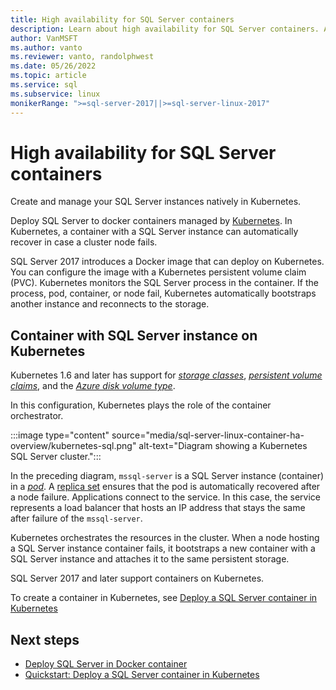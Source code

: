 ```yaml
---
title: High availability for SQL Server containers
description: Learn about high availability for SQL Server containers. Also learn about deploying a container with SQL server on Kubernetes.
author: VanMSFT
ms.author: vanto
ms.reviewer: vanto, randolphwest
ms.date: 05/26/2022
ms.topic: article
ms.service: sql
ms.subservice: linux
monikerRange: ">=sql-server-2017||>=sql-server-linux-2017"
---
```

# High availability for SQL Server containers

Create and manage your SQL Server instances natively in Kubernetes.

Deploy SQL Server to docker containers managed by [Kubernetes](https://kubernetes.io/). In Kubernetes, a container with a SQL Server instance can automatically recover in case a cluster node fails.

SQL Server 2017 introduces a Docker image that can deploy on Kubernetes. You can configure the image with a Kubernetes persistent volume claim (PVC). Kubernetes monitors the SQL Server process in the container. If the process, pod, container, or node fail, Kubernetes automatically bootstraps another instance and reconnects to the storage.

## Container with SQL Server instance on Kubernetes

Kubernetes 1.6 and later has support for [*storage classes*](https://kubernetes.io/docs/concepts/storage/storage-classes/), [*persistent volume claims*](https://kubernetes.io/docs/concepts/storage/storage-classes/#persistentvolumeclaims), and the [*Azure disk volume type*](https://github.com/kubernetes/examples/tree/master/staging/volumes/azure_disk).

In this configuration, Kubernetes plays the role of the container orchestrator.

:::image type="content" source="media/sql-server-linux-container-ha-overview/kubernetes-sql.png" alt-text="Diagram showing a Kubernetes SQL Server cluster.":::

In the preceding diagram, `mssql-server` is a SQL Server instance (container) in a [*pod*](https://kubernetes.io/docs/concepts/workloads/pods/pod/). A [replica set](https://kubernetes.io/docs/concepts/workloads/controllers/replicaset/) ensures that the pod is automatically recovered after a node failure. Applications connect to the service. In this case, the service represents a load balancer that hosts an IP address that stays the same after failure of the `mssql-server`.

Kubernetes orchestrates the resources in the cluster. When a node hosting a SQL Server instance container fails, it bootstraps a new container with a SQL Server instance and attaches it to the same persistent storage.

SQL Server 2017 and later support containers on Kubernetes.

To create a container in Kubernetes, see [Deploy a SQL Server container in Kubernetes](quickstart-sql-server-containers-kubernetes.md)

## Next steps

- [Deploy SQL Server in Docker container](sql-server-linux-docker-container-deployment.md)
- [Quickstart: Deploy a SQL Server container in Kubernetes](quickstart-sql-server-containers-kubernetes.md)
